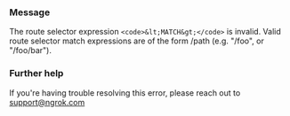 
### Message
The route selector expression `<code>&lt;MATCH&gt;</code>` is invalid. Valid route selector match expressions are of the form /path (e.g. "/foo", or "/foo/bar").

### Further help
If you're having trouble resolving this error, please reach out to [support@ngrok.com](mailto:support@ngrok.com?subject=Help%20with%20ERR_NGROK_7131)

